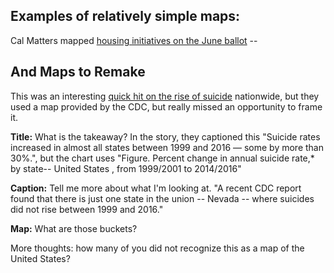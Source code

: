 ## Examples of relatively simple maps:

Cal Matters mapped [housing initiatives on the June ballot](https://calmatters.org/articles/map-how-we-voted-on-housing-issues-up-and-down-the-state/) --


## And Maps to Remake

This was an interesting [quick hit on the rise of suicide](https://www.buzzfeed.com/carolinekee/suicide-rates-increase-us-2016-all-states) nationwide, but they used a map provided by the CDC, but really missed an opportunity to frame it. 

**Title:** What is the takeaway? In the story, they captioned this "Suicide rates increased in almost all states between 1999 and 2016 — some by more than 30%.", but the chart uses "Figure. Percent change in annual suicide rate,* by state-- United States , from 1999/2001 to 2014/2016"

**Caption:** Tell me more about what I'm looking at. "A recent CDC report found that there is just one state in the union -- Nevada -- where suicides did not rise between 1999 and 2016." 

**Map:** What are those buckets? 

More thoughts: how many of you did not recognize this as a map of the United States? 
